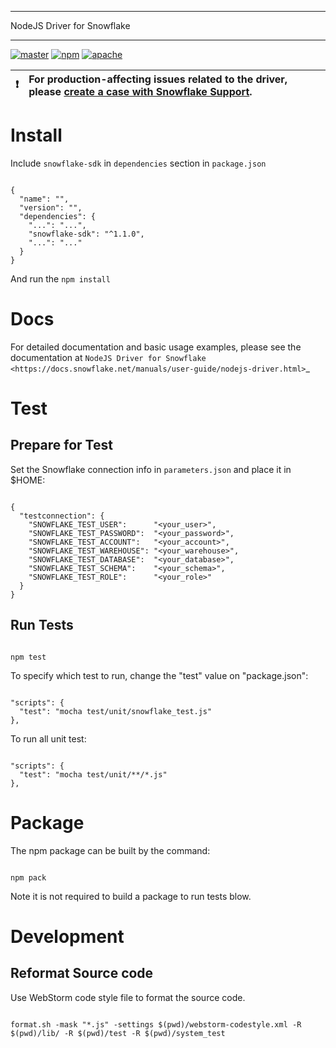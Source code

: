 ********************************************************************************
NodeJS Driver for Snowflake
********************************************************************************
<p>
  <a href="https://github.com/snowflakedb/snowflake-connector-nodejs/actions?query=workflow%3A%22Build+and+Test%22+branch%3Amaster" target="_blank"><img src="https://github.com/snowflakedb/snowflake-connector-nodejs/workflows/Build%20and%20Test/badge.svg?branch=master" alt="master" /></a>
  <a href="https://www.npmjs.com/package/snowflake-sdk" target="_blank"><img src="https://img.shields.io/npm/v/snowflake-sdk.svg" alt="npm" /></a> 
  <a href="http://www.apache.org/licenses/LICENSE-2.0.txt" target="_blank"><img src="http://img.shields.io/:license-Apache%202-brightgreen.svg" alt="apache" /> </a>
</p>


| :exclamation:        | For production-affecting issues related to the driver, please [create a case with Snowflake Support](https://community.snowflake.com/s/article/How-To-Submit-a-Support-Case-in-Snowflake-Lodge).   |
|---------------|:------------------------|

Install
======================================================================

Include ``snowflake-sdk`` in ``dependencies`` section in ``package.json``
<pre><code>
{
  "name": "<your_application_name>",
  "version": "<your_application_version>",
  "dependencies": {
    "...": "...",        
    "snowflake-sdk": "^1.1.0",
    "...": "..."
  }
}
</code></pre>  
And run the <code>npm install</code>

Docs
======================================================================

For detailed documentation and basic usage examples, please see the documentation 
at `NodeJS Driver for Snowflake <https://docs.snowflake.net/manuals/user-guide/nodejs-driver.html>`_

Test
======================================================================

Prepare for Test
----------------------------------------------------------------------

Set the Snowflake connection info in ``parameters.json`` and place it in $HOME:
<pre><code>
{
  "testconnection": {
    "SNOWFLAKE_TEST_USER":      "&lt;your_user&gt;",
    "SNOWFLAKE_TEST_PASSWORD":  "&lt;your_password&gt;",
    "SNOWFLAKE_TEST_ACCOUNT":   "&lt;your_account&gt;",
    "SNOWFLAKE_TEST_WAREHOUSE": "&lt;your_warehouse&gt;",
    "SNOWFLAKE_TEST_DATABASE":  "&lt;your_database&gt;",
    "SNOWFLAKE_TEST_SCHEMA":    "&lt;your_schema&gt;",
    "SNOWFLAKE_TEST_ROLE":      "&lt;your_role&gt;"
  }
}
</code></pre>

Run Tests
----------------------------------------------------------------------
<pre><code>
npm test
</code></pre>

To specify which test to run, change the "test" value on "package.json":
<pre><code>
"scripts": {
  "test": "mocha test/unit/snowflake_test.js"
},
</code></pre>  

To run all unit test:
<pre><code>
"scripts": {
  "test": "mocha test/unit/**/*.js"
},
</code></pre>  

Package
======================================================================

The npm package can be built by the command:
<pre><code>
npm pack
</code></pre>  

Note it is not required to build a package to run tests blow.

Development
======================================================================

Reformat Source code
----------------------------------------------------------------------

Use WebStorm code style file to format the source code.
<pre><code>
format.sh -mask "*.js" -settings $(pwd)/webstorm-codestyle.xml -R $(pwd)/lib/ -R $(pwd)/test -R $(pwd)/system_test
</code></pre>  
